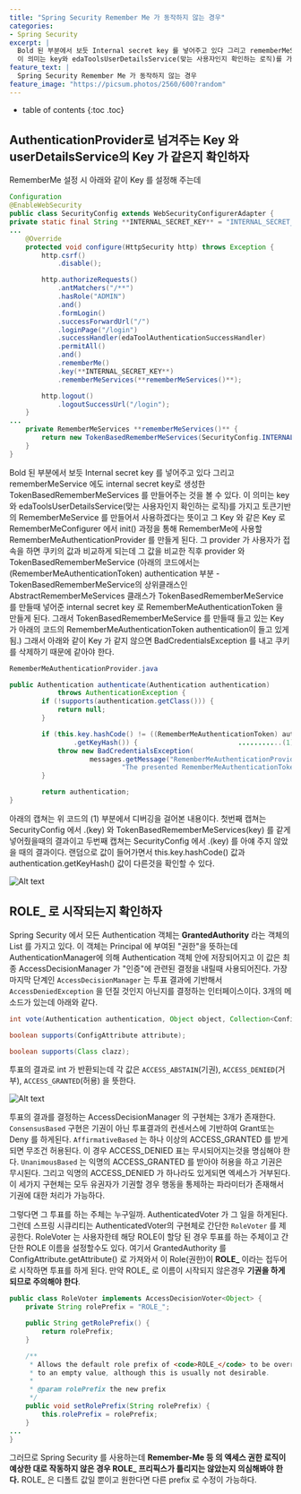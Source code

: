 ```yaml
---
title: "Spring Security Remember Me 가 동작하지 않는 경우"
categories: 
- Spring Security
excerpt: |
  Bold 된 부분에서 보듯 Internal secret key 를 넣어주고 있다 그리고 rememberMeService 에도 internal secret key로 생성한 TokenBasedRememberMeServices 를 만들어주는 것을 볼 수 있다.
  이 의미는 key와 edaToolsUserDetailsService(맞는 사용자인지 확인하는 로직)를 가지고 토큰기반의 RememberMeService 를 만들어서 사용하겠다는 뜻이고 그 Key 와 같은 Key 로 RememberMeConfigurer 에서 init() 과정을 통해 
feature_text: |
  Spring Security Remember Me 가 동작하지 않는 경우
feature_image: "https://picsum.photos/2560/600?random"
---
```



* table of contents
{:toc .toc}

## AuthenticationProvider로 넘겨주는 Key 와 userDetailsService의 Key 가 같은지 확인하자
RememberMe 설정 시 아래와 같이 Key 를 설정해 주는데 
``` java
Configuration
@EnableWebSecurity
public class SecurityConfig extends WebSecurityConfigurerAdapter {
private static final String **INTERNAL_SECRET_KEY** = "INTERNAL_SECRET_KEY";
...
	@Override
    protected void configure(HttpSecurity http) throws Exception {
        http.csrf()
            .disable();

        http.authorizeRequests()
            .antMatchers("/**")
            .hasRole("ADMIN")
            .and()
            .formLogin()
            .successForwardUrl("/")
            .loginPage("/login")
            .successHandler(edaToolAuthenticationSuccessHandler)
            .permitAll()
            .and()
            .rememberMe()
            .key(**INTERNAL_SECRET_KEY**)
            .rememberMeServices(**rememberMeServices()**);

        http.logout()
            .logoutSuccessUrl("/login");
    }
...
	private RememberMeServices **rememberMeServices()** {
        return new TokenBasedRememberMeServices(SecurityConfig.INTERNAL_SECRET_KEY, edaToolsUserDetailsService);
    }
}
```
Bold 된 부분에서 보듯 Internal secret key 를 넣어주고 있다 그리고 rememberMeService 에도 internal secret key로 생성한 TokenBasedRememberMeServices 를 만들어주는 것을 볼 수 있다.
이 의미는 key와 edaToolsUserDetailsService(맞는 사용자인지 확인하는 로직)를 가지고 토큰기반의 RememberMeService 를 만들어서 사용하겠다는 뜻이고 그 Key 와 같은 Key 로 RememberMeConfigurer 에서 init() 과정을 통해 RememberMe에 사용할 RememberMeAuthenticationProvider 를 만들게 된다.  그 provider 가 사용자가 접속을 하면 쿠키의 값과 비교하게 되는데 그 값을 비교한 직후 provider 와 TokenBasedRememberMeService (아래의 코드에서는 (RememberMeAuthenticationToken) authentication 부분 - TokenBasedRememberMeService의 상위클래스인 AbstractRememberMeServices 클래스가 TokenBasedRememberMeService 를 만들때 넣어준 internal secret key 로 RememberMeAuthenticationToken 을 만들게 된다. 그래서 TokenBasedRememberMeService 를 만들때 들고 있는 Key 가 아래의 코드의 RememberMeAuthenticationToken authentication이 들고 있게 됨.) 그래서 아래와 같이 Key 가 같지 않으면 BadCredentialsException 를 내고 쿠키를 삭제하기 때문에 같아야 한다.

``` java
RememberMeAuthenticationProvider.java

public Authentication authenticate(Authentication authentication)
			throws AuthenticationException {
		if (!supports(authentication.getClass())) {
			return null;
		}

		if (this.key.hashCode() != ((RememberMeAuthenticationToken) authentication)
				.getKeyHash()) {                         ...........(1)
			throw new BadCredentialsException(
					messages.getMessage("RememberMeAuthenticationProvider.incorrectKey",
							"The presented RememberMeAuthenticationToken does not contain the expected key"));
		}

		return authentication;
}
```

아래의 캡쳐는 위 코드의 (1) 부분에서 디버깅을 걸어본 내용이다. 첫번째 캡쳐는 SecurityConfig 에서 .(key) 와 TokenBasedRememberMeServices(key) 를 같게 넣어줬을때의 결과이고 두번째 캡쳐는 SecurityConfig 에서 .(key) 를 아얘 주지 않았을 때의 결과이다. 랜덤으로 값이 들어가면서 this.key.hashCode() 값과 authentication.getKeyHash() 값이 다른것을 확인할 수 있다.

![Alt text](https://monosnap.com/image/fgblibpKJgdrIl79rTfFsG9OEBgygq)


## ROLE_ 로 시작되는지 확인하자

Spring Security 에서 모든 Authentication 객체는 **GrantedAuthority** 라는 객체의 List 를 가지고 있다. 이 객체는 Principal 에 부여된 "권한"을 뜻하는데 AuthenticationManager에 의해 Authentication 객체 안에 저장되어지고 이 값은 최종 AccessDecisionManager 가 "인증"에 관련된 결정을 내릴때 사용되어진다.
가장 마지막 단계인 `AccessDecisionManager` 는 투표 결과에 기반해서 `AccessDeniedException` 을 던질 것인지 아닌지를 결정하는 인터페이스이다. 3개의 메소드가 있는데 아래와 같다.
``` java
int vote(Authentication authentication, Object object, Collection<ConfigAttribute> attrs);

boolean supports(ConfigAttribute attribute);

boolean supports(Class clazz);
```
투표의 결과로 int 가 반환되는데 각 값은 `ACCESS_ABSTAIN`(기권),  `ACCESS_DENIED`(거부),  `ACCESS_GRANTED`(허용) 을 뜻한다. 

![Alt text](https://monosnap.com/image/PkaWbpM8Q66CNiwowYXhHKpyo2exDa)

투표의 결과를 결정하는 AccessDecisionManager 의 구현체는 3개가 존재한다.  `ConsensusBased` 구현은 기권이 아닌 투표결과의 컨센서스에 기반하여 Grant또는 Deny 를 하게된다. `AffirmativeBased` 는 하나 이상의 ACCESS_GRANTED 를 받게되면 무조건 허용된다. 이 경우 ACCESS_DENIED 표는 무시되어지는것을 명심해야 한다. `UnanimousBased` 는 익명의 ACCESS_GRANTED 를 받아야 허용을 하고 기권은 무시된다. 그리고 익명의 ACCESS_DENIED 가 하나라도 있게되면 엑세스가 거부된다. 이 세가지 구현체는 모두 유권자가 기권할 경우 행동을 통제하는 파라미터가 존재해서 기권에 대한 처리가 가능하다.

그렇다면 그 투표를 하는 주체는 누구일까. 
AuthenticatedVoter 가 그 일을 하게된다. 그런데 스프링 시큐리티는 AuthenticatedVoter의 구현체로 간단한 `RoleVoter` 를 제공한다. RoleVoter 는 사용자한테 해당 ROLE이 할당 된 경우 투표를 하는 주체이고 간단한 ROLE 이름을 설정할수도 있다. 여기서  GrantedAuthority 를  ConfigAttribute.getAttribute() 로 가져와서 이 Role(권한)이 **ROLE_** 이라는 접두어로 시작하면 투표를 하게 된다. 만약 ROLE_ 로 이름이 시작되지 않은경우 **기권을 하게 되므로 주의해야 한다**. 
``` java
public class RoleVoter implements AccessDecisionVoter<Object> {
	private String rolePrefix = "ROLE_";

	public String getRolePrefix() {
		return rolePrefix;
	}

	/**
	 * Allows the default role prefix of <code>ROLE_</code> to be overridden. May be set
	 * to an empty value, although this is usually not desirable.
	 *
	 * @param rolePrefix the new prefix
	 */
	public void setRolePrefix(String rolePrefix) {
		this.rolePrefix = rolePrefix;
	}
...
}
```

그러므로 Spring Security 를 사용하는데 **Remember-Me 등 의 엑세스 권한 로직이 예상한 대로 작동하지 않은 경우 ROLE_ 프리픽스가 틀리지는 않았는지 의심해봐야 한다.** ROLE_ 은 디폴트 값일 뿐이고 원한다면 다른 prefix 로 수정이 가능하다.
